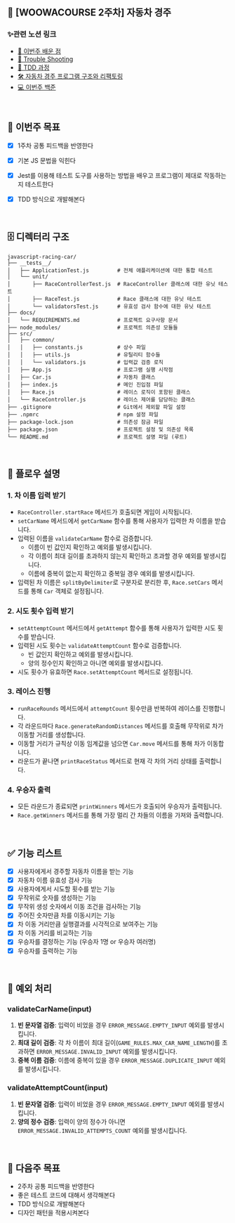 ## 🚗 [WOOWACOURSE 2주차] 자동차 경주

### ✨관련 노션 링크

- [🎁 이번주 배운 점](https://harvest-wool-819.notion.site/2-1271f2c49ce08160bf10decfb0adb82c?pvs=4)  
- [🐞 Trouble Shooting](https://harvest-wool-819.notion.site/Trouble-Shooting-1271f2c49ce081b5ad55edfb6f5fc4a1?pvs=4)
- [📄 TDD 과정](https://harvest-wool-819.notion.site/TDD-1271f2c49ce0808b954cd0791fff0341?pvs=4)
- [🛠 자동차 경주 프로그램 구조와 리팩토링](https://harvest-wool-819.notion.site/1271f2c49ce08076b008e9aa32211547?pvs=4)      
- [💻 이번주 백준](https://harvest-wool-819.notion.site/2-1271f2c49ce081bc8dd1c23f165f2524?pvs=4)


<br>

## 🌟 이번주 목표

- [x] 1주차 공통 피드백을 반영한다
- [x] 기본 JS 문법을 익힌다
- [x] Jest를 이용해 테스트 도구를 사용하는 방법을 배우고 프로그램이 제대로 작동하는지 테스트한다
- [x] TDD 방식으로 개발해본다


<br>


## 🗄 디렉터리 구조

```plaintext
javascript-racing-car/
├── __tests__/
│   ├── ApplicationTest.js         # 전체 애플리케이션에 대한 통합 테스트
│   └── unit/
│       ├── RaceControllerTest.js  # RaceController 클래스에 대한 유닛 테스트
│       ├── RaceTest.js            # Race 클래스에 대한 유닛 테스트
│       └── validatorsTest.js      # 유효성 검사 함수에 대한 유닛 테스트
├── docs/
│   └── REQUIREMENTS.md            # 프로젝트 요구사항 문서
├── node_modules/                  # 프로젝트 의존성 모듈들
├── src/
│   ├── common/
│   │   ├── constants.js           # 상수 파일
│   │   ├── utils.js               # 유틸리티 함수들
│   │   └── validators.js          # 입력값 검증 로직
│   ├── App.js                     # 프로그램 실행 시작점
│   ├── Car.js                     # 자동차 클래스
│   ├── index.js                   # 메인 진입점 파일
│   ├── Race.js                    # 레이스 로직이 포함된 클래스
│   └── RaceController.js          # 레이스 제어를 담당하는 클래스
├── .gitignore                     # Git에서 제외할 파일 설정
├── .npmrc                         # npm 설정 파일
├── package-lock.json              # 의존성 잠금 파일
├── package.json                   # 프로젝트 설정 및 의존성 목록
└── README.md                      # 프로젝트 설명 파일 (루트)
```

<br>

## 🌊 플로우 설명

### 1. 차 이름 입력 받기
- `RaceController.startRace` 메서드가 호출되면 게임이 시작됩니다.
- `setCarName` 메서드에서 `getCarName` 함수를 통해 사용자가 입력한 차 이름을 받습니다.
- 입력된 이름을 `validateCarName` 함수로 검증합니다.
  - 이름이 빈 값인지 확인하고 예외를 발생시킵니다.
  - 각 이름이 최대 길이를 초과하지 않는지 확인하고 초과할 경우 예외를 발생시킵니다.
  - 이름에 중복이 없는지 확인하고 중복일 경우 예외를 발생시킵니다.
- 입력된 차 이름은 `splitByDelimiter`로 구분자로 분리한 후, `Race.setCars` 메서드를 통해 `Car` 객체로 설정됩니다.

### 2. 시도 횟수 입력 받기
- `setAttemptCount` 메서드에서 `getAttempt` 함수를 통해 사용자가 입력한 시도 횟수를 받습니다.
- 입력된 시도 횟수는 `validateAttemptCount` 함수로 검증합니다.
  - 빈 값인지 확인하고 예외를 발생시킵니다.
  - 양의 정수인지 확인하고 아니면 예외를 발생시킵니다.
- 시도 횟수가 유효하면 `Race.setAttemptCount` 메서드로 설정됩니다.

### 3. 레이스 진행
- `runRaceRounds` 메서드에서 `attemptCount` 횟수만큼 반복하여 레이스를 진행합니다.
- 각 라운드마다 `Race.generateRandomDistances` 메서드를 호출해 무작위로 차가 이동할 거리를 생성합니다.
- 이동할 거리가 규칙상 이동 임계값을 넘으면 `Car.move` 메서드를 통해 차가 이동합니다.
- 라운드가 끝나면 `printRaceStatus` 메서드로 현재 각 차의 거리 상태를 출력합니다.

### 4. 우승자 출력
- 모든 라운드가 종료되면 `printWinners` 메서드가 호출되어 우승자가 출력됩니다.
- `Race.getWinners` 메서드를 통해 가장 멀리 간 차들의 이름을 가져와 출력합니다.

<br>


## ✅ 기능 리스트

- [x] 사용자에게서 경주할 자동차 이름을 받는 기능
- [x] 자동차 이름 유효성 검사 기능
- [x] 사용자에게서 시도할 횟수를 받는 기능
- [x] 무작위로 숫자를 생성하는 기능
- [x] 무작위 생성 숫자에서 이동 조건을 검사하는 기능
- [x] 주어진 숫자만큼 차를 이동시키는 기능
- [x] 차 이동 거리만큼 실행결과를 시각적으로 보여주는 기능
- [x] 차 이동 거리를 비교하는 기능
- [x] 우승자를 결정하는 기능 (우승자 1명 or 우승자 여러명)
- [x] 우승자를 출력하는 기능

<br>

## 🙈 예외 처리

### validateCarName(input)

1. **빈 문자열 검증**: 입력이 비었을 경우 `ERROR_MESSAGE.EMPTY_INPUT` 예외를 발생시킵니다.
2. **최대 길이 검증**: 각 차 이름이 최대 길이(`GAME_RULES.MAX_CAR_NAME_LENGTH`)를 초과하면 `ERROR_MESSAGE.INVALID_INPUT` 예외를 발생시킵니다.
3. **중복 이름 검증**: 이름에 중복이 있을 경우 `ERROR_MESSAGE.DUPLICATE_INPUT` 예외를 발생시킵니다.

### validateAttemptCount(input)

1. **빈 문자열 검증**: 입력이 비었을 경우 `ERROR_MESSAGE.EMPTY_INPUT` 예외를 발생시킵니다.
2. **양의 정수 검증**: 입력이 양의 정수가 아니면 `ERROR_MESSAGE.INVALID_ATTEMPTS_COUNT` 예외를 발생시킵니다.

<br>

## 💫 다음주 목표

- 2주차 공통 피드백을 반영한다
- 좋은 테스트 코드에 대해서 생각해본다
- TDD 방식으로 개발해본다
- 디자인 패턴을 적용시켜본다


